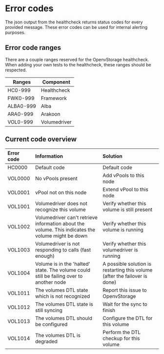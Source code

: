 # Error codes
The json output from the healthcheck returns status codes for every provided message.
These error codes can be used for internal alerting purposes.

## Error code ranges
There are a couple ranges reserved for the OpenvStorage healthcheck. When adding your own tests to the healthcheck,
these ranges should be respected.

| Ranges        | Component     |
| ------------- | ------------- |
| HC0-999       | Healthcheck   |
| FWK0-999      | Framework     |
| ALBA0-999     | Alba          |
| ARA0-999      | Arakoon       |
| VOL0-999      | Volumedriver  |

## Current code overview
 | Error code |                                            Information                                            |                                  Solution                                  | 
 | :--------- | :------------------------------------------------------------------------------------------------ | :------------------------------------------------------------------------- | 
 |   HC0000   |                                            Default code                                           |                                Default code                                | 
 |  VOL0000   |                                         No vPools present                                         |                          Add vPools to this node                           | 
 |  VOL0001   |                                       vPool not on this node                                      |                         Extend vPool to this node                          | 
 |  VOL1001   |                            Volumedriver does not recognize this volume                            |                Verify whether this volume is still present                 | 
 |  VOL1002   | Volumedriver can't retrieve information about the volume. This indicates the volume might be down |                   Verify whether this volume is running                    | 
 |  VOL1003   |                       Volumedriver is not responding to calls (fast enough)                       |                Verify whether this volumedriver is running                 | 
 |  VOL1004   |      Volume is in the 'halted' state. The volume could still be failing over to another node      | A possible solution is restarting this volume (after the failover is done) | 
 |  VOL1011   |                           The volumes DTL state which is not recognized                           |                     Report this issue to OpenvStorage                      | 
 |  VOL1012   |                               The volumes DTL state is still syncing                              |                        Wait for the sync to finish                         | 
 |  VOL1013   |                                The volumes DTL should be configured                               |                     Configure the DTL for this volume                      | 
 |  VOL1014   |                                    The volumes DTL is degraded                                    |                  Perform the DTL checkup for this volume                   |


